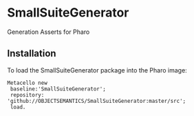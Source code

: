 # SmallSuiteGenerator
Generation Asserts for Pharo

## Installation 
To load the SmallSuiteGenerator package into the Pharo image:

```Smalltalk
Metacello new
 baseline:'SmallSuiteGenerator';
 repository: 'github://OBJECTSEMANTICS/SmallSuiteGenerator:master/src';
 load.
```
